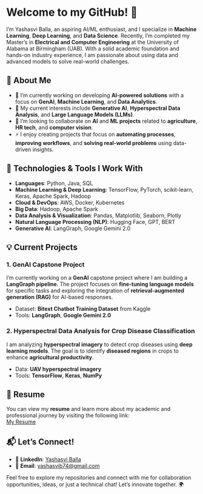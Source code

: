 # Welcome to my GitHub! 🚀  

I’m Yashasvi Balla, an aspiring AI/ML enthusiast, and I specialize in **Machine Learning**, **Deep Learning**, and **Data Science**. Recently, I’m completed my Master’s in **Electrical and Computer Engineering** at the University of Alabama at Birmingham (UAB). With a solid academic foundation and hands-on industry experience, I am passionate about using data and advanced models to solve real-world challenges.

## 🚀 About Me
- 🔭 I’m currently working on developing **AI-powered solutions** with a focus on **GenAI**, **Machine Learning**, and **Data Analytics**.
- 🌱 My current interests include **Generative AI**, **Hyperspectral Data Analysis**, and **Large Language Models (LLMs)**.
- 👯 I’m looking to collaborate on **AI** and **ML projects** related to **agriculture**, **HR tech**, and **computer vision**.
- ⚡ I enjoy creating projects that focus on **automating processes**, **improving workflows**, and **solving real-world problems** using data-driven insights.

## 🔧 Technologies & Tools I Work With
- **Languages**: Python, Java, SQL
- **Machine Learning & Deep Learning**: TensorFlow, PyTorch, scikit-learn, Keras, Apache Spark, Hadoop
- **Cloud & DevOps**: AWS, Docker, Kubernetes
- **Big Data**: Hadoop, Apache Spark
- **Data Analysis & Visualization**: Pandas, Matplotlib, Seaborn, Plotly
- **Natural Language Processing (NLP)**: Hugging Face, GPT, BERT
- **Generative AI**: LangGraph, Google Gemini 2.0

## 💡 Current Projects
### 1. **GenAI Capstone Project**  
   I’m currently working on a **GenAI** capstone project where I am building a **LangGraph pipeline**. The project focuses on **fine-tuning language models** for specific tasks and exploring the integration of **retrieval-augmented generation (RAG)** for AI-based responses.  
   - Dataset: **Bitext Chatbot Training Dataset** from Kaggle
   - Tools: **LangGraph**, **Google Gemini 2.0**

### 2. **Hyperspectral Data Analysis for Crop Disease Classification**  
   I am analyzing **hyperspectral imagery** to detect crop diseases using **deep learning models**. The goal is to identify **diseased regions** in crops to enhance **agricultural productivity**.  
   - Data: **UAV hyperspectral imagery**
   - Tools: **TensorFlow**, **Keras**, **NumPy**

## 📄 Resume
You can view my **resume** and learn more about my academic and professional journey by visiting the following link:  
[My Resume](https://drive.google.com/file/d/19D7O6lDDUBlsWposr9gHYu4pZa-Y15cf/view?usp=drive_link)


## 📬 Let’s Connect!
- 💼 **LinkedIn**: [Yashasvi Balla](https://www.linkedin.com/in/yashasviballa/)
- 📧 **Email**: [yashasvib74@gmail.com](mailto:yashasvib74@gmail.com)

Feel free to explore my repositories and connect with me for collaboration opportunities, ideas, or just a technical chat! Let’s innovate together. 🌍

